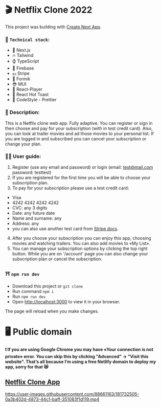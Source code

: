 # :clapper: Netflix Clone 2022

This project was building with
[Create Next App](https://nextjs.org/docs/api-reference/create-next-app).

### :rocket: `Technical stack`:

- :barber: Next.js
- :fire: Tailwind
- :watch: TypeScript
- :rocket: Firebase
- :euro: Stripe
- :receipt: Formik
- :sunglasses: MUI
- :movie_camera: React-Player
- :sandwich: React Hot Toast
- :shoe: CodeStyle - Prettier

### :scroll: Description:

This is a Netflix clone web app. Fully adaptive. You can register or sign in then choose and pay for
your subscription (with in test credit card). Also, you can look at trailer movies and ad those
movies to your personal list. If you are logged in and subscribed you can cancel your subscription
or change your plan.

### :astronaut: User guide:

1. Register (use any email and password) or login (email: test@mail.com password: testtest)
2. If you are registered for the first time you will be able to choose your subscription plan.
3. To pay for your subscription please use a test credit card:

- Visa
- 4242 4242 4242 4242
- CVC: any 3 digits
- Date: any future date
- Name and surname: any
- Address: any
- you can also use another test card from [Stripe docs](https://stripe.com/docs/testing).

4. After you choose your subscription you can enjoy this app, choosing movies and watching trailers.
   You can also add movies to «My List».
5. You can manage your subscription options by clicking the top right button. While you are on
   '/account' page you can also change your subscription plan or cancel the subscription.

### :shinto_shrine: `npm run dev`

- Download this project or `git clone`
- Run command `npm i`
- Run `npm run dev`
- Open [http://localhost:3000](http://localhost:3000) to view it in your browser.

The page will reload when you make changes.

# :desktop_computer: Public domain

#### :exclamation: If you are using Google Chrome you may have «Your connection is not private» error. You can skip this by clicking "Advanced" -> "Visit this website". That’s all because I’m using a free Netlify domain to deploy my app, sorry for that :crying_cat_face:


## [Netflix Clone App](https://bakay-netflix.netlify.app/)


https://user-images.githubusercontent.com/88661163/181732505-0a3b402d-4873-44c1-baff-351083f1d119.mp4



